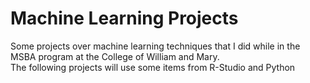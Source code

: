 # Machine Learning Projects
Some projects over machine learning techniques that I did while in the MSBA program at the College of William and Mary.  
The following projects will use some items from R-Studio and Python
